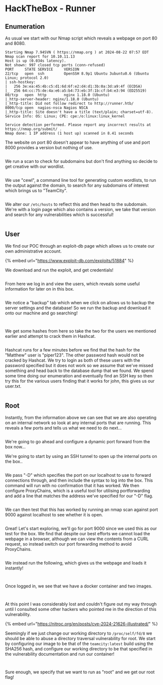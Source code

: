# HackTheBox - Runner

## Enumeration

As usual we start with our Nmap script which reveals a webpage on port 80 and 8080.

```
Starting Nmap 7.94SVN ( https://nmap.org ) at 2024-08-22 07:57 EDT
Nmap scan report for 10.10.11.13
Host is up (0.034s latency).
Not shown: 997 closed tcp ports (conn-refused)
PORT     STATE SERVICE     VERSION
22/tcp   open  ssh         OpenSSH 8.9p1 Ubuntu 3ubuntu0.6 (Ubuntu Linux; protocol 2.0)
| ssh-hostkey: 
|   256 3e:ea:45:4b:c5:d1:6d:6f:e2:d4:d1:3b:0a:3d:a9:4f (ECDSA)
|_  256 64:cc:75:de:4a:e6:a5:b4:73:eb:3f:1b:cf:b4:e3:94 (ED25519)
80/tcp   open  http        nginx 1.18.0 (Ubuntu)
|_http-server-header: nginx/1.18.0 (Ubuntu)
|_http-title: Did not follow redirect to http://runner.htb/
8000/tcp open  nagios-nsca Nagios NSCA
|_http-title: Site doesn't have a title (text/plain; charset=utf-8).
Service Info: OS: Linux; CPE: cpe:/o:linux:linux_kernel

Service detection performed. Please report any incorrect results at https://nmap.org/submit/ .
Nmap done: 1 IP address (1 host up) scanned in 8.41 seconds
```

The website on port 80 doesn't appear to have anything of use and port 8000 provides a version but nothing of use.

<figure><img src=".gitbook/assets/image.png" alt=""><figcaption></figcaption></figure>

We run a scan to check for subdomains but don't find anything so decide to get creative with our wordlist.

<figure><img src=".gitbook/assets/image (1).png" alt=""><figcaption></figcaption></figure>

We use "cewl", a command line tool for generating custom wordlists, to run the output against the domain, to search for any subdomains of interest which brings us to "TeamCity".

<figure><img src=".gitbook/assets/image (2).png" alt=""><figcaption></figcaption></figure>

We alter our `/etc/hosts` to reflect this and then head to the subdomain. We're with a login page which also contains a version, we take that version and search for any vulnerabilities which is successful!

<figure><img src=".gitbook/assets/image (3).png" alt=""><figcaption></figcaption></figure>

## User

We find our POC through an exploit-db page which allows us to create our own administrative account.

{% embed url="https://www.exploit-db.com/exploits/51884" %}

We download and run the exploit, and get credentials!

<figure><img src=".gitbook/assets/image (4).png" alt=""><figcaption></figcaption></figure>

From here we log in and view the users, which reveals some useful information for later on in this box.

<figure><img src=".gitbook/assets/image (5).png" alt=""><figcaption></figcaption></figure>

We notice a "backup" tab which when we click on allows us to backup the server settings and the database! So we run the backup and download it onto our machine and go searching!

<figure><img src=".gitbook/assets/image (6).png" alt=""><figcaption></figcaption></figure>

<figure><img src=".gitbook/assets/image (7).png" alt=""><figcaption></figcaption></figure>

We get some hashes from here so take the two for the users we mentioned earlier and attempt to crack them in Hashcat.

<figure><img src=".gitbook/assets/image (8).png" alt=""><figcaption></figcaption></figure>

Hashcat runs for a few minutes before we find that the hash for the "Matthew" user is "piper123". The other password hash would not be cracked by Hashcat. We try to login as both of these users with the password specified but it does not work so we assume that we've missed something and head back to the database dump that we found. We spend some time doing our enumeration and eventually find an SSH key so then try this for the various users finding that it works for john, this gives us our user.txt.

<figure><img src=".gitbook/assets/image (9).png" alt=""><figcaption></figcaption></figure>

## Root

Instantly, from the information above we can see that we are also operating on an internal network so look at any internal ports that are running. This reveals a few ports and tells us what we need to do next...

<figure><img src=".gitbook/assets/image (10).png" alt=""><figcaption></figcaption></figure>

We're going to go ahead and configure a dynamic port forward from the box now...



We're going to start by using an SSH tunnel to open up the internal ports on the box..

<figure><img src=".gitbook/assets/image (11).png" alt=""><figcaption></figcaption></figure>

We pass "-D" which specifies the port on our localhost to use to forward connections through, and then include the syntax to log into the box. This command will run with no confirmation that it has worked. We then configure ProxyChains, which is a useful tool for utilising portforwarding and add a line that matches the address we've specified for our "-D" flag.

<figure><img src=".gitbook/assets/image (12).png" alt=""><figcaption></figcaption></figure>

We can then test that this has worked by running an nmap scan against port 9000 against localhost to see whether it is open.

<figure><img src=".gitbook/assets/image (13).png" alt=""><figcaption></figcaption></figure>

Great! Let's start exploring, we'll go for port 9000 since we used this as our test for the box. We find that despite our best efforts we cannot load the webpage in a browser, although we can view the contents from a CURL request, so instead switch our port forwarding method to avoid ProxyChains.

<figure><img src=".gitbook/assets/image (14).png" alt=""><figcaption></figcaption></figure>

We instead run the following, which gives us the webpage and loads it instantly!

<figure><img src=".gitbook/assets/image (15).png" alt=""><figcaption></figcaption></figure>

<figure><img src=".gitbook/assets/image (16).png" alt=""><figcaption></figcaption></figure>

Once logged in, we see that we have a docker container and two images.&#x20;

<figure><img src=".gitbook/assets/hyszZxWttj.png" alt=""><figcaption></figcaption></figure>

<figure><img src=".gitbook/assets/jRWIYYPOgR.png" alt=""><figcaption></figcaption></figure>



At this point I was considerably lost and couldn't figure out my way through until I consulted some other hackers who pointed me in the direction of this vulnerability.

{% embed url="https://nitroc.org/en/posts/cve-2024-21626-illustrated/" %}

Seemingly if we just change our working directory to `/proc/self/fd/8` we should be able to abuse a directory traversal vulnerability for root. We start by configuring our image to be that of the `teamcity:latest` build using the SHA256 hash, and configure our working directory to be that specified in the vulnerability documentation and run our container!

<figure><img src=".gitbook/assets/image (17).png" alt=""><figcaption></figcaption></figure>

<figure><img src=".gitbook/assets/hir7lQd5EQ.png" alt=""><figcaption></figcaption></figure>

Sure enough, we specify that we want to run as "root" and we get our root flag!&#x20;

<figure><img src=".gitbook/assets/7Suu8Fg5wy.png" alt=""><figcaption></figcaption></figure>

